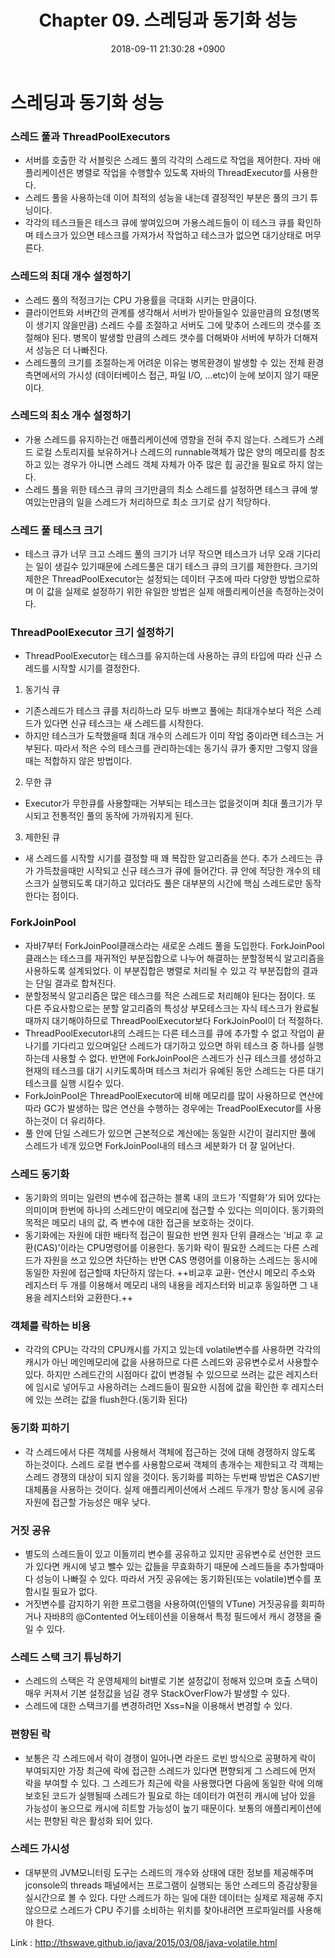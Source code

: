 ﻿---
layout: post
title:  "Chapter 09. 스레딩과 동기화 성능"
date:   2018-09-11 21:30:28 +0900
categories: java performance tuning
---
# 스레딩과 동기화 성능

### 스레드 풀과 ThreadPoolExecutors
- 서버를 호출한 각 서블릿은 스레드 풀의 각각의 스레드로 작업을 제어한다. 자바 애플리케이션은 병렬로 작업을 수행할수 있도록 자바의 ThreadExecutor를 사용한다.
- 스레드 풀을 사용하는데 이어 최적의 성능을 내는데 결정적인 부분은 풀의 크기 튜닝이다.
- 각각의  테스크들은 테스크 큐에 쌓여있으며 가용스레드들이 이 테스크 큐를 확인하며 테스크가 있으면 테스크를 가져가서 작업하고 테스크가 없으면 대기상태로 머무른다.

### 스레드의 최대 개수 설정하기
- 스레드 풀의 적정크기는 CPU 가용률을 극대화 시키는 만큼이다.
- 클라이언트와 서버간의 관계를 생각해서 서버가 받아들일수 있을만큼의 요청(병목이 생기지 않을만큼) 스레드 수를 조절하고
서버도 그에 맞추어 스레드의 갯수를 조절해야 된다. 병목이 발생할 만큼의 스레드 갯수를 더해봐야 서버에 부하가 더해져서 성능은 더 나빠진다.
- 스레드풀의 크기를 조절하는게 어려운 이유는 병목환경이 발생할 수 있는 전체 환경측면에서의 가시성 (데이터베이스 접근, 파일 I/O, ...etc)이 눈에 보이지 않기 때문이다.

### 스레드의 최소 개수 설정하기
- 가용 스레드를 유지하는건 애플리케이션에 영향을 전혀 주지 않는다. 스레드가 스레드 로컬 스토리지를 보유하거나 스레드의 runnable객체가 많은 양의 메모리를 참조하고 있는 경우가 아니면 
스레드 객체 자체가 아주 많은 힙 공간을 필요로 하지 않는다.
- 스레드 풀을 위한 테스크 큐의 크기만큼의 최소 스레드를 설정하면 테스크 큐에 쌓여있는만큼의 일을 스레드가 처리하므로 최소 크기로 삼기 적당하다.

### 스레드 풀 테스크 크기
- 테스크 큐가 너무 크고 스레드 풀의 크기가 너무 작으면 테스크가 너무 오래 기다리는 일이 생길수 있기때문에 스레드풀은 대기 테스크 큐의 크기를 제한한다. 
크기의 제한은 ThreadPoolExecutor는 설정되는 데이터 구조에 따라 다양한 방법으로하며 이 값을 실제로 설정하기 위한 유일한 방법은 실제 애플리케이션을 측정하는것이다.

### ThreadPoolExecutor 크기 설정하기
- ThreadPoolExecutor는 테스크를 유지하는데 사용하는 큐의 타입에 따라 신규 스레드를 시작할 시기를 결정한다.

1. 동기식 큐
- 기존스레드가 테스크 큐를 처리하느라 모두 바쁘고 풀에는 최대개수보다 적은 스레드가 있다면 신규 테스크는 새 스레드를 시작한다.
- 하지만 테스크가 도착했을때 최대 개수의 스레드가 이미 작업 중이라면 테스크는 거부된다. 따라서 적은 수의 테스크를 관리하는데는 동기식 큐가 좋지만 그렇지 않을때는 적합하지 않은 방법이다.

2. 무한 큐
- Executor가 무한큐를 사용할때는 거부되는 테스크는 없을것이며 최대 풀크기가 무시되고 전통적인 풀의 동작에 가까워지게 된다.

3. 제한된 큐
- 새 스레드를 시작할 시기를 결정할 때 꽤 복잡한 알고리즘을 쓴다. 추가 스레드는 큐가 가득찼을때만 시작되고 신규 테스크가 큐에 들어간다.
큐 안에 적당한 개수의 테스크가 실행되도록 대기하고 있더라도 풀은 대부분의 시간에 핵심 스레드로만 동작한다는 점이다.

### ForkJoinPool
- 자바7부터 ForkJoinPool클래스라는 새로운 스레드 풀을 도입한다. ForkJoinPool 클래스는 테스크를 재귀적인 부분집합으로 나누어 해결하는
분할정복식 알고리즘을 사용하도록 설계되었다. 이 부분집합은 병렬로 처리될 수 있고 각 부분집합의 결과는 단일 결과로 합쳐진다.
- 분할정복식 알고리즘은 많은 테스크를 적은 스레드로 처리해야 된다는 점이다. 또 다른 주요사항으로는 분할 알고리즘의 특성상
부모테스크는 자식 테스크가 완료될 때까지 대기해야하므로 ThreadPoolExecutor보다 ForkJoinPool이 더 적절하다.
- ThreadPoolExecutor내의 스레드는 다른 테스크를 큐에 추가할 수 없고 작업이 끝나기를 기다리고 있으며일단 스레드가 대기하고 있으면
하위 테스크 중 하나를 실행하는데 사용할 수 없다. 반면에 ForkJoinPool은 스레드가 신규 테스크를 생성하고 
현재의 테스크를 대기 시키도록하며 테스크 처리가 유예된 동안 스레드는 다른 대기 테스크를 실행 시킬수 있다.
- ForkJoinPool은 ThreadPoolExecutor에 비해 메모리를 많이 사용하므로 연산에 따라 GC가 발생하는 많은 연산을 수행하는 경우에는
TreadPoolExecutor를 사용하는것이 더 유리하다.
- 풀 안에 단일 스레드가 있으면 근본적으로 계산에는 동일한 시간이 걸리지만 풀에 스레드가 네개 있으면 ForkJoinPool내의 테스크 세분화가 더 잘 일어난다.

### 스레드 동기화
- 동기화의 의미는 일련의 변수에 접근하는 블록 내의 코드가 '직렬화'가 되어 있다는 의미이며 한번에 하나의 스레드만이 
메모리에 접근할 수 있다는 의미이다. 동기화의 목적은 메모리 내의 값, 즉 변수에 대한 접근을 보호하는 것이다.
- 동기화에는 자원에 대한 배타적 접근이 필요한 반면 원자 단위 클래스는 '비교 후 교환(CAS)'이라는 CPU명령어를 이용한다. 
동기화 락이 필요한 스레드는 다른 스레드가 자원을 쓰고 있으면 차단하는 반면 CAS 명령어를 이용하는 스레드는 동시에 동일한 자원에 접근할때
차단하지 않는다.
++비교후 교환- 연산시 메모리 주소와 레지스터 두 개를 이용해서 메모리 내의 내용을 레지스터와 비교후 동일하면 그 내용을 레지스터와 교환한다.++

### 객체를 락하는 비용
- 각각의 CPU는 각각의 CPU캐시를 가지고 있는데 volatile변수를 사용하면 각각의 캐시가 아닌 메인메모리에 값을 사용하므로 다른 스레드와 공유변수로서
사용할수 있다. 하지만 스레드간의 시점마다 값이 변경될 수 있으므로 쓰려는 값은 레지스터에 임시로 넣어두고 사용하려는 스레드들이 필요한 시점에
값을 확인한 후 레지스터에 있는 쓰려는 값을 flush한다.(동기화 된다)

### 동기화 피하기 
- 각 스레드에서 다른 객체를 사용해서 객체에 접근하는 것에 대해 경쟁하지 않도록 하는것이다. 스레드 로컬 변수를 사용함으로써 객체의 총개수는 제한되고
각 객체는 스레드 경쟁의 대상이 되지 않을 것이다.
동기화를 피하는 두번째 방법은 CAS기반 대체품을 사용하는 것이다. 실제 애플리케이션에서 스레드 두개가 항상 동시에 공유 자원에 접근할 가능성은 매우 낮다.

### 거짓 공유
- 별도의 스레드들이 있고 이들끼리 변수를 공유하고 있지만 공유변수로 선언한 코드가 있다면 캐시에 넣고 뺄수 있는 값들을 무효화하기 때문에 스레드들을 추가할때마다
성능이 나빠질 수 있다. 따라서 거짓 공유에는 동기화된(또는 volatile)변수를 포함시킬 필요가 없다.
- 거짓변수를 감지하기 위한 프로그램을 사용하여(인텔의 VTune) 거짓공유를 회피하거나 자바8의 @Contented 어노테이션을 이용해서 특정 필드에서 캐시 경쟁을 줄 일 수 있다.

### 스레드 스택 크기 튜닝하기
- 스레드의 스택은 각 운영체제의 bit별로 기본 설정값이 정해져 있으며 호출 스택이 매우 커져서 기본 설정값을 넘길 경우 StackOverFlow가 발생할 수 있다.
- 스레드에 대한 스택크기를 변경하려먼 Xss=N을 이용해서 변경할 수 있다.

### 편향된 락
- 보통은 각 스레드에서 락이 경쟁이 일어나면 라운드 로빈 방식으로 공평하게 락이 부여되지만 가장 최근에 락에 접근한 스레드가 있다면 편향되게 
그 스레드에 먼저 락을 부여할 수 있다. 그 스레드가 최근에 락을 사용했다면 다음에 동일한 락에 의해 보호된 코드가 실행될때 스레드가 필요로 하는
데이터가 여전히 캐시에 남아 있을 가능성이 놓으므로 캐시에 히트할 가능성이 높기 때문이다. 보통의 애플리케이션에서는 편향된 락은 활성화 되어 있다.

### 스레드 가시성
- 대부분의 JVM모니터링 도구는 스레드의 개수와 상태에 대한 정보를 제공해주며 jconsole의 threads 패널에서는 프로그램이 실행되는 동안 스레드의 증감상황을
실시간으로 볼 수 있다. 다만 스레드가 하는 일에 대한 데이터는 실제로 제공해 주지 않으므로 스레드가 CPU 주기를 소비하는 위치를 찾아내려면 프로파일러를 사용해야 한다.



Link : http://thswave.github.io/java/2015/03/08/java-volatile.html